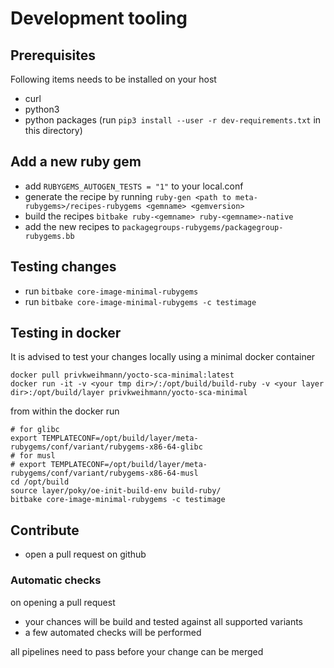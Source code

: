 # Development tooling

## Prerequisites

Following items needs to be installed on your host

* curl
* python3
* python packages (run `pip3 install --user -r dev-requirements.txt` in this directory)

## Add a new ruby gem

* add `RUBYGEMS_AUTOGEN_TESTS = "1"` to your local.conf
* generate the recipe by running `ruby-gen <path to meta-rubygems>/recipes-rubygems <gemname> <gemversion>`
* build the recipes `bitbake ruby-<gemname> ruby-<gemname>-native`
* add the new recipes to `packagegroups-rubygems/packagegroup-rubygems.bb`

## Testing changes

* run `bitbake core-image-minimal-rubygems`
* run `bitbake core-image-minimal-rubygems -c testimage`

## Testing in docker

It is advised to test your changes locally using a minimal docker container

```shell
docker pull privkweihmann/yocto-sca-minimal:latest
docker run -it -v <your tmp dir>/:/opt/build/build-ruby -v <your layer dir>:/opt/build/layer privkweihmann/yocto-sca-minimal
```

from within the docker run

```shell
# for glibc
export TEMPLATECONF=/opt/build/layer/meta-rubygems/conf/variant/rubygems-x86-64-glibc
# for musl
# export TEMPLATECONF=/opt/build/layer/meta-rubygems/conf/variant/rubygems-x86-64-musl
cd /opt/build
source layer/poky/oe-init-build-env build-ruby/
bitbake core-image-minimal-rubygems -c testimage
```

## Contribute

* open a pull request on github

### Automatic checks

on opening a pull request

* your chances will be build and tested against all supported variants
* a few automated checks will be performed

all pipelines need to pass before your change can be merged
